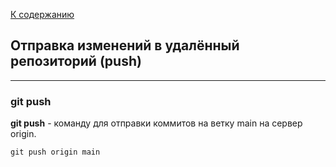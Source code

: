 [К содержанию](./readme.md)


## Отправка изменений в удалённый репозиторий (push)

---

### git push


**git push** - команду для отправки коммитов на ветку main на сервер origin.


```bash=
git push origin main
```